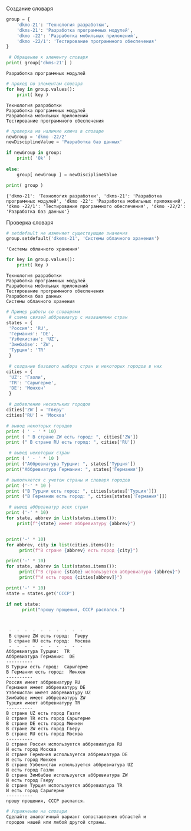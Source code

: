 Создание словаря


```python
group = {
    'dkmo-21': 'Технология разработки',
    'dkms-21': 'Разработка программных модулей',
    'dkmo -22': 'Разработка мобильных приложений',
    'dkmo -22/1': 'Тестирование программного обеспечения'
}
```


```python
 # Обращение к элементу словаря
print( group['dkms-21'] )
```

    Разработка программных модулей
    


```python
# проход по элементам словаря
for key in group.values():
    print( key )
```

    Технология разработки
    Разработка программных модулей
    Разработка мобильных приложений
    Тестирование программного обеспечения
    


```python
# проверка на наличие ключа в словаре
newGroup = 'dkmo -22/2'
newDisciplineValue = 'Разработка баз данных'

if newGroup in group:
    print( 'Ok' )
    
else:
    group[ newGroup ] = newDisciplineValue

print( group )
```

    {'dkmo-21': 'Технология разработки', 'dkms-21': 'Разработка программных модулей', 'dkmo -22': 'Разработка мобильных приложений', 'dkmo -22/1': 'Тестирование программного обеспечения', 'dkmo -22/2': 'Разработка баз данных'}
    

Проверка словаря


```python
# setdefault не изменяет существующие значения
group.setdefault('dkems-21', 'Системы облачного хранения')

```




    'Системы облачного хранения'




```python
for key in group.values():
    print( key )
```

    Технология разработки
    Разработка программных модулей
    Разработка мобильных приложений
    Тестирование программного обеспечения
    Разработка баз данных
    Системы облачного хранения
    


```python
# Пример работы со словарями
 # схема связей аббревиатур с названиями стран
states = {
 'Россия': 'RU',
 'Германия': 'DE',
 'Узбекистан': 'UZ',
 'Зимбабве': 'ZW',
 'Турция': 'TR'
 }

 # создание базового набора стран и некоторых городов в них
cities = {
 'UZ': 'Газли',
 'TR': 'Сарыгерме',
 'DE': 'Мюнхен'
 }

 # добавление нескольких городов
cities['ZW'] = 'Гверу'
cities['RU'] = 'Москва'

# вывод некоторых городов
print ( ' - ' * 10)
print ( " B стране ZW есть город: ", cities['ZW'])
print (" В стране RU есть город: ", cities['RU'])

 # вывод некоторых стран
print ( ' - ' * 10 )
print ("Аббревиатура Турции: ", states['Турция'])
print("Аббревиатура Германии: ", states['Германия'])

# выполняется с учетом страны и словаря городов
print ('-' * 10 )
print ("В Турции есть город: ", cities[states['Турция']])
print ("В Германии есть город: ", cities[states['Германия']])

 # вывод аббревиатур всех стран
print ('-' * 10)
for state, abbrev in list(states.items()):
    print(f"{state} имеет аббревиатуру {abbrev}")


print('-' * 10)
for abbrev, city in list(cities.items()):
     print(f"B стране {abbrev} есть город {city}")

print('-' * 10)
for state, abbrev in list(states.items()):
     print(f"B стране {state} используется аббревиатура {abbrev}")
     print(f"И есть город {cities[abbrev]}")

print('-' * 10)
state = states.get('СССP')

if not state:
      print("npoшу прощения, СССР распался.")

 
```

     -  -  -  -  -  -  -  -  -  - 
     B стране ZW есть город:  Гверу
     В стране RU есть город:  Москва
     -  -  -  -  -  -  -  -  -  - 
    Аббревиатура Турции:  TR
    Аббревиатура Германии:  DE
    ----------
    В Турции есть город:  Сарыгерме
    В Германии есть город:  Мюнхен
    ----------
    Россия имеет аббревиатуру RU
    Германия имеет аббревиатуру DE
    Узбекистан имеет аббревиатуру UZ
    Зимбабве имеет аббревиатуру ZW
    Турция имеет аббревиатуру TR
    ----------
    B стране UZ есть город Газли
    B стране TR есть город Сарыгерме
    B стране DE есть город Мюнхен
    B стране ZW есть город Гверу
    B стране RU есть город Москва
    ----------
    B стране Россия используется аббревиатура RU
    И есть город Москва
    B стране Германия используется аббревиатура DE
    И есть город Мюнхен
    B стране Узбекистан используется аббревиатура UZ
    И есть город Газли
    B стране Зимбабве используется аббревиатура ZW
    И есть город Гверу
    B стране Турция используется аббревиатура TR
    И есть город Сарыгерме
    ----------
    npoшу прощения, СССР распался.
    


```python
# Упражнение на словари
Сделайте аналогичный вариант сопоставления областей и
городов нашей или любой другой страны.
```


```python

```
